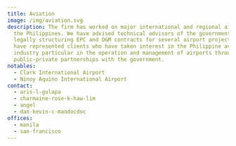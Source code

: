 ```yaml
---
title: Aviation
image: /img/aviation.svg
description: The firm has worked on major international and regional airports in
  the Philippines. We have advised technical advisors of the government on
  legally structuring EPC and O&M contracts for several airport projects and
  have represented clients who have taken interest in the Philippine aviation
  industry particular in the operation and management of airports through
  public-private partnerships with the government.
notables:
  - Clark International Airport
  - Ninoy Aquino International Airport
contact:
  - aris-l-gulapa
  - charmaine-rose-k-haw-lim
  - angel
  - dan-kevin-c-mandocdoc
offices:
  - manila
  - san-francisco
---
```

